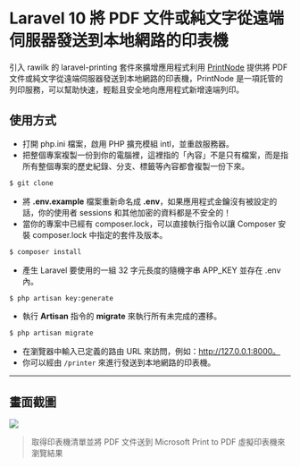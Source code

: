# Laravel 10 將 PDF 文件或純文字從遠端伺服器發送到本地網路的印表機

引入 rawilk 的 laravel-printing 套件來擴增應用程式利用 [PrintNode](https://www.printnode.com/en) 提供將 PDF 文件或純文字從遠端伺服器發送到本地網路的印表機，PrintNode 是一項託管的列印服務，可以幫助快速，輕鬆且安全地向應用程式新增遠端列印。

## 使用方式
- 打開 php.ini 檔案，啟用 PHP 擴充模組 intl，並重啟服務器。
- 把整個專案複製一份到你的電腦裡，這裡指的「內容」不是只有檔案，而是指所有整個專案的歷史紀錄、分支、標籤等內容都會複製一份下來。
```sh
$ git clone
```
- 將 __.env.example__ 檔案重新命名成 __.env__，如果應用程式金鑰沒有被設定的話，你的使用者 sessions 和其他加密的資料都是不安全的！
- 當你的專案中已經有 composer.lock，可以直接執行指令以讓 Composer 安裝 composer.lock 中指定的套件及版本。
```sh
$ composer install
```
- 產生 Laravel 要使用的一組 32 字元長度的隨機字串 APP_KEY 並存在 .env 內。
```sh
$ php artisan key:generate
```
- 執行 __Artisan__ 指令的 __migrate__ 來執行所有未完成的遷移。
```sh
$ php artisan migrate
```
- 在瀏覽器中輸入已定義的路由 URL 來訪問，例如：http://127.0.0.1:8000。
- 你可以經由 `/printer` 來進行發送到本地網路的印表機。

----

## 畫面截圖
![](https://i.imgur.com/OVKatVz.png)
> 取得印表機清單並將 PDF 文件送到 Microsoft Print to PDF 虛擬印表機來瀏覽結果